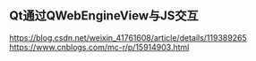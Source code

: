 ## Qt通过QWebEngineView与JS交互
https://blog.csdn.net/weixin_41761608/article/details/119389265
https://www.cnblogs.com/mc-r/p/15914903.html